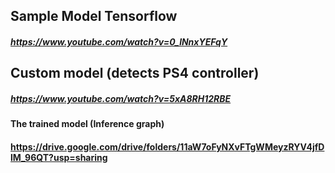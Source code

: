 ## Sample Model Tensorflow
##### https://www.youtube.com/watch?v=0_lNnxYEFqY
## Custom model (detects PS4 controller)
##### https://www.youtube.com/watch?v=5xA8RH12RBE
#### The trained model (Inference graph)
#### https://drive.google.com/drive/folders/11aW7oFyNXvFTgWMeyzRYV4jfDlM_96QT?usp=sharing
